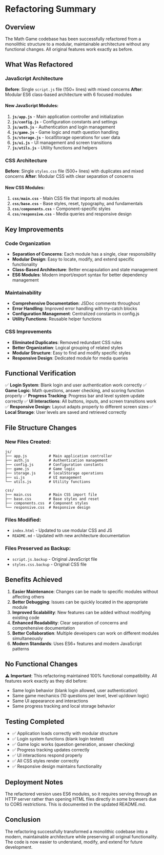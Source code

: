 # Refactoring Summary

## Overview
The Math Game codebase has been successfully refactored from a monolithic structure to a modular, maintainable architecture without any functional changes. All original features work exactly as before.

## What Was Refactored

### JavaScript Architecture
**Before**: Single `script.js` file (150+ lines) with mixed concerns
**After**: Modular ES6 class-based architecture with 6 focused modules

#### New JavaScript Modules:
1. **`js/app.js`** - Main application controller and initialization
2. **`js/config.js`** - Configuration constants and settings
3. **`js/auth.js`** - Authentication and login management
4. **`js/game.js`** - Game logic and math question handling
5. **`js/storage.js`** - localStorage operations for user data
6. **`js/ui.js`** - UI management and screen transitions
7. **`js/utils.js`** - Utility functions and helpers

### CSS Architecture
**Before**: Single `styles.css` file (500+ lines) with duplicates and mixed concerns
**After**: Modular CSS with clear separation of concerns

#### New CSS Modules:
1. **`css/main.css`** - Main CSS file that imports all modules
2. **`css/base.css`** - Base styles, reset, typography, and fundamentals
3. **`css/components.css`** - Component-specific styles
4. **`css/responsive.css`** - Media queries and responsive design

## Key Improvements

### Code Organization
- **Separation of Concerns**: Each module has a single, clear responsibility
- **Modular Design**: Easy to locate, modify, and extend specific functionality
- **Class-Based Architecture**: Better encapsulation and state management
- **ES6 Modules**: Modern import/export syntax for better dependency management

### Maintainability
- **Comprehensive Documentation**: JSDoc comments throughout
- **Error Handling**: Improved error handling with try-catch blocks
- **Configuration Management**: Centralized constants in config.js
- **Utility Functions**: Reusable helper functions

### CSS Improvements
- **Eliminated Duplicates**: Removed redundant CSS rules
- **Better Organization**: Logical grouping of related styles
- **Modular Structure**: Easy to find and modify specific styles
- **Responsive Design**: Dedicated module for media queries

## Functional Verification
✅ **Login System**: Blank login and user authentication work correctly
✅ **Game Logic**: Math questions, answer checking, and scoring function properly
✅ **Progress Tracking**: Progress bar and level system update correctly
✅ **UI Interactions**: All buttons, inputs, and screen transitions work
✅ **Responsive Design**: Layout adapts properly to different screen sizes
✅ **Local Storage**: User levels are saved and retrieved correctly

## File Structure Changes

### New Files Created:
```
js/
├── app.js          # Main application controller
├── auth.js         # Authentication management
├── config.js       # Configuration constants
├── game.js         # Game logic
├── storage.js      # localStorage operations
├── ui.js           # UI management
└── utils.js        # Utility functions

css/
├── main.css        # Main CSS import file
├── base.css        # Base styles and reset
├── components.css  # Component styles
└── responsive.css  # Responsive design
```

### Files Modified:
- `index.html` - Updated to use modular CSS and JS
- `README.md` - Updated with new architecture documentation

### Files Preserved as Backup:
- `script.js.backup` - Original JavaScript file
- `styles.css.backup` - Original CSS file

## Benefits Achieved

1. **Easier Maintenance**: Changes can be made to specific modules without affecting others
2. **Better Debugging**: Issues can be quickly located in the appropriate module
3. **Improved Scalability**: New features can be added without modifying existing code
4. **Enhanced Readability**: Clear separation of concerns and comprehensive documentation
5. **Better Collaboration**: Multiple developers can work on different modules simultaneously
6. **Modern Standards**: Uses ES6+ features and modern JavaScript patterns

## No Functional Changes
⚠️ **Important**: This refactoring maintained 100% functional compatibility. All features work exactly as they did before:
- Same login behavior (blank login allowed, user authentication)
- Same game mechanics (10 questions per level, level up/down logic)
- Same UI appearance and interactions
- Same progress tracking and local storage behavior

## Testing Completed
- ✅ Application loads correctly with modular structure
- ✅ Login system functions (blank login tested)
- ✅ Game logic works (question generation, answer checking)
- ✅ Progress tracking updates correctly
- ✅ UI interactions respond properly
- ✅ All CSS styles render correctly
- ✅ Responsive design maintains functionality

## Deployment Notes
The refactored version uses ES6 modules, so it requires serving through an HTTP server rather than opening HTML files directly in some browsers due to CORS restrictions. This is documented in the updated README.md.

## Conclusion
The refactoring successfully transformed a monolithic codebase into a modern, maintainable architecture while preserving all original functionality. The code is now easier to understand, modify, and extend for future development.
